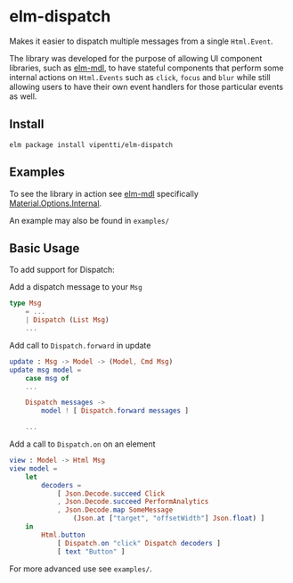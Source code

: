 # elm-dispatch

Makes it easier to dispatch multiple messages from a single `Html.Event`. 

The library was developed for the purpose of allowing UI component libraries, such as [elm-mdl](http://package.elm-lang.org/packages/debois/elm-mdl/latest), to have stateful components that perform some internal actions on `Html.Events` such as `click`, `focus` and `blur` while still allowing users to have their own event handlers for those particular events as well.


## Install

```shell
elm package install vipentti/elm-dispatch
```

## Examples 

To see the library in action see [elm-mdl](http://package.elm-lang.org/packages/debois/elm-mdl/latest) specifically [Material.Options.Internal](https://github.com/debois/elm-mdl/blob/master/src/Material/Options/Internal.elm). 

An example may also be found in `examples/`

## Basic Usage

To add support for Dispatch:

Add a dispatch message to your `Msg`
```elm
type Msg
    = ...
    | Dispatch (List Msg)
    ...
```

Add call to `Dispatch.forward` in update
```elm
update : Msg -> Model -> (Model, Cmd Msg)
update msg model =
    case msg of
    ...

    Dispatch messages ->
        model ! [ Dispatch.forward messages ]

    ...
```

Add a call to `Dispatch.on` on an element
```elm
view : Model -> Html Msg
view model =
    let
        decoders =
            [ Json.Decode.succeed Click
            , Json.Decode.succeed PerformAnalytics
            , Json.Decode.map SomeMessage
                (Json.at ["target", "offsetWidth"] Json.float) ]
    in
        Html.button
            [ Dispatch.on "click" Dispatch decoders ]
            [ text "Button" ]
```

For more advanced use see `examples/`. 
